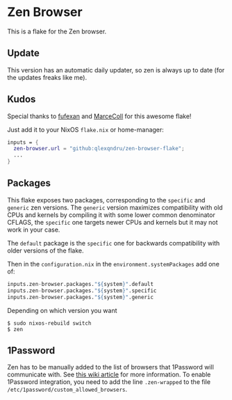 # Zen Browser

This is a flake for the Zen browser.

## Update
This version has an automatic daily updater, so zen is always up to date (for the updates freaks like me).

## Kudos
Special thanks to [fufexan](https://github.com/fufexan) and [MarceColl](https://github.com/MarceColl) for this awesome flake!

Just add it to your NixOS `flake.nix` or home-manager:

```nix
inputs = {
  zen-browser.url = "github:qlexqndru/zen-browser-flake";
  ...
}
```

## Packages

This flake exposes two packages, corresponding to the `specific` and `generic` zen versions.
The `generic` version maximizes compatibility with old CPUs and kernels by compiling it with some
lower common denominator CFLAGS, the `specific` one targets newer CPUs and kernels but it may not
work in your case.

The `default` package is the `specific` one for backwards compatibility with older versions of the flake.

Then in the `configuration.nix` in the `environment.systemPackages` add one of:

```nix
inputs.zen-browser.packages."${system}".default
inputs.zen-browser.packages."${system}".specific
inputs.zen-browser.packages."${system}".generic
```

Depending on which version you want

```shell
$ sudo nixos-rebuild switch
$ zen
```

## 1Password

Zen has to be manually added to the list of browsers that 1Password will communicate with. See [this wiki article](https://nixos.wiki/wiki/1Password) for more information. To enable 1Password integration, you need to add the line `.zen-wrapped` to the file `/etc/1password/custom_allowed_browsers`.
